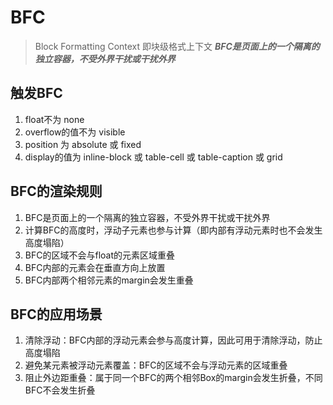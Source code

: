 # BFC
> Block Formatting Context 即块级格式上下文
***BFC是页面上的一个隔离的独立容器，不受外界干扰或干扰外界***

## 触发BFC
1. float不为 none
2. overflow的值不为 visible
3. position 为 absolute 或 fixed
4. display的值为 inline-block 或 table-cell 或 table-caption 或 grid

## BFC的渲染规则
1. BFC是页面上的一个隔离的独立容器，不受外界干扰或干扰外界
2. 计算BFC的高度时，浮动子元素也参与计算（即内部有浮动元素时也不会发生高度塌陷）
3. BFC的区域不会与float的元素区域重叠
4. BFC内部的元素会在垂直方向上放置
5. BFC内部两个相邻元素的margin会发生重叠

## BFC的应用场景
1. 清除浮动：BFC内部的浮动元素会参与高度计算，因此可用于清除浮动，防止高度塌陷
2. 避免某元素被浮动元素覆盖：BFC的区域不会与浮动元素的区域重叠
3. 阻止外边距重叠：属于同一个BFC的两个相邻Box的margin会发生折叠，不同BFC不会发生折叠


